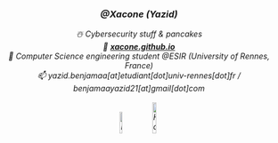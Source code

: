 <!--
<p align="center">
  <img src="https://media.tenor.com/bCfpwMjfAi0AAAAC/cat-typing.gif" alt="animated" width="36%"/>
</p>
-->
<div align="center"><i>
<h3> @Xacone (Yazid) </h3>
☃️ Cybersecurity stuff & pancakes <br>
  🌠 <b><a href="https://xacone.github.io">xacone.github.io</a></b><br>
👾 Computer Science engineering student @ESIR (University of Rennes, France) <br>
📫 yazid.benjamaa[at]etudiant[dot]univ-rennes[dot]fr / benjamaayazid21[at]gmail[dot]com <br><br>
<a href="https://www.linkedin.com/in/yazid-benjamaa/" target="_blank"><img src="https://img.shields.io/badge/LinkedIn-%230077B5.svg?&style=flat-square&logo=linkedin&logoColor=white" alt="LinkedIn" width="10%"></a>
<a href="https://app.hackthebox.com/users/1400723"><img src="https://img.shields.io/badge/-HackTheBox-%239FEF00?style=for-the-badge&logo=hackthebox&logoColor=white" alt="HackTheBox" width="12%"></a>
<br></div>
</i>

<!--
<h2> ✨ Some of my repositories ✨ </h2>
<table>
  <thead align="center">
    <tr border: none;>
      <td><b>📘 Projects</b></td>
      <td><b>🛠️ Technologies</b></td>
    </tr>
  </thead>



   <tr>
      <td><a href="https://github.com/Xacone/BestEdrOfThemarket"><b>Best EDR of the Market: An Antivirus/EDR Evasion Lab for Understanding and Bypassing Defensive Approaches.</b></a></td>
      <td><i>C++, Win32 Api.</i></td>
    </tr>
   <tr>
      <td><a href="https://github.com/Xacone/DynamicLinkingReverseShell"><b>Reverse Shell (Shellcode Template) with Functions Dynamic-Linking on Runtime.</b></a></td>
      <td><i>C++.</i></td>
    </tr>
  <tr>
   <tr>
      <td><a href=""><b>Malicious Binary Shellcode Droppers with Multi-levels Direct Syscalls</b></a></td>
      <td><i>C++, Win32 Api.</i></td>
    </tr>
  <tr>
      <td><a href="https://github.com/Xacone/RemoteReflectiveDLLInjection"><b>Reflective DLL injection with remote retrieval of the DLL from a Git repository</b></a></td>
      <td><i>C++, Win32 Api.</i></td>
    </tr>
    <tr>
      <td><a href="https://github.com/Xacone/AMSI-DLL-Injection"><b>A crafted/AMSI-Bypassing injectable DLL for establishing an undetected Reverse Shell using Microsoft Detours</b></a></td>
      <td><i>C++, Win32 Api.</i></td>
    </tr>
    <tr>
      <td><a href="https://github.com/Xacone/Linux-LFI-Harvester"><b>Linux System Information Harvesting Tool through LFI vulnerability</b></a></td>
      <td><i>Python.</i></td>
    </tr>
    <tr>
      <td><a href="https://github.com/Xacone/Sprototype_Base_x64_Malware_Analysis"><b>Lightweight Security Information and Event Management Tool (GUI for a future malware network activity monitoring tool)</b></a></td>
      <td><i>C++, C, QT, JavaScript, Npcap, Win32 Api, WFP.</i></td>
  </tr> 
  <tr>
      <td><a href="https://github.com/Xacone/Sproto_Agent_WinX64"><b>Remote TCP sensor</b></a></td>
      <td><i>C++, QT.</i></td>
  </tr>
    <tr>
      <td><a href="https://github.com/Xacone/REMOTE-DLL-UNHOOKER"><b>Simple NTDLL-Unhooked Reverse Shell</b></a></td>
      <td><i>C++.</i></td>
    </tr>
    <tr>
        <td><a href="https://github.com/Xacone/ProcessExtractorCTI/tree/main"><b>Windows Executable Information Extractor for Threat Hunting</b></a></td>
        <td><i>Python, pyshark, Win32 Api, Selenium, BeautifulSoup, MITRE ATT&CK.</i></td>
    </tr>
    <tr>
      <td><a href="https://github.com/ESIR2-PROJET-KEOLIS/processing-storage-unit"><b>Real-Time Data Processing Unit & API<i> (Part of a large academic project)</i></b></a></td>
      <td><i>Java, Spring, Docker, Maven, RabbitMQ, MySql.</i></td>
    </tr>
    <tr>
      <td><a href="https://github.com/Xacone/SimulativeMalwares"><b>Simulative Malwares for Data Generation</i></b></a></td>
      <td><i>C++.</i></td>
    </tr>
    <tr>
      <td><a href="https://gitlab.istic.univ-rennes1.fr/ybenjamaa/esir-al-s7-projet"><b>Microservice Decomposition of a Web Application <i>(Academic Project)</i></b></a></td>
      <td><i>Docker, Quarkus, Maven, RabbitMQ, NestJS, Angular, Nginx, PostgreSQL, Terraform.</i></td>
    </tr>
    <tr>
      <td><a href="https://github.com/Xacone/DE_MALWARE_DATA_ANALYSER"><b>Data Engineering Project - Malware Data Analysis <i>(Academic Project)</i></b></a></td>
      <td><i>MITRE ATT&CK, Win32 Api, Python, Numpy, Pandas, Selenium, BeautifulSoup.</i></td>
    </tr>
    <tr>
      <td><a href=""><b>Compiler for the <i>While</i> Programming Language<i> (Academic Project)</i></b></a></td>
      <td><i>ANTLR, Java, C, Bash.</i></td>
    </tr>
    <tr>
      <td><a href="https://github.com/Xacone/simple-java-packet-capture-tool"><b>Simple Packet Capture Tool</b></a></td>
      <td><i>Java, JNetPcap, Swing.</i></td>
    </tr>
    <tr>
      <td><a href="https://github.com/Xacone/COURSES-NOTES/blob/main/MITRE%20ATT%26CK%20Defender%E2%84%A2%20ATT%26CK%C2%AE%20Threat%20Hunting%20083450e37daa46a5b6c90c82736378fd.md"><b>MITRE ATT&CK Defender™ ATT&CK® Threat Hunting Certification Brief</b></a></td>
      <td><i>Markdown.</i></td>
    </tr>
        <tr>
      <td><a href=""><b> 2D Arcade Game (Game of Thrones Crossover)</b></a></td>
      <td><i>Java.</i></td>
    </tr>
  </tbody>
</table>
<h4><i>Github & profile page under construction..🏗️🚧</i></h4>

<h2> 🌐 Organizations  </h2>
<h3><b><a href="https://github.com/ESIR2-PROJET-KEOLIS">Keolis Project</a> (ESIR) 🚌

<br><br>
<!--<img align="center" src="https://github-readme-stats.vercel.app/api?username=Xacone&include_all_commits=true&count_private=true&show_icons=true&line_height=20&title_color=2B5BBD&icon_color=1124BB&text_color=A1A1A1&bg_color=0,000000,130F40" alt="my Github Stats"/>-->

<!--
<img src="https://esir.univ-rennes.fr/sites/esir.univ-rennes.fr/files/esir.png" width="10%">
<img src="https://univ-rennes.nous-recrutons.fr/wp-content/uploads/sites/320/2020/05/UNIRENNES_LOGOnoir_0.png" width="10%">
-->
